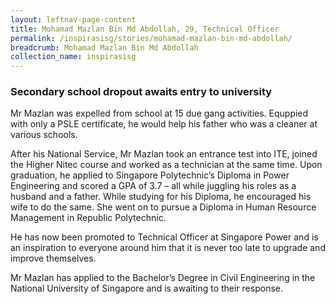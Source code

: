 ```yaml
---
layout: leftnav-page-content
title: Mohamad Mazlan Bin Md Abdollah, 29, Technical Officer  
permalink: /inspirasisg/stories/mohamad-mazlan-bin-md-abdollah/ 
breadcrumb: Mohamad Mazlan Bin Md Abdollah
collection_name: inspirasisg
---
```


### **Secondary school dropout awaits entry to university**

Mr Mazlan was expelled from school at 15 due gang activities. Equppied with only a PSLE certificate, he would help his father who was a cleaner at various schools. 

After his National Service, Mr Mazlan took an entrance test into ITE, joined the Higher Nitec course and worked as a technician at the same time. Upon graduation, he applied to Singapore Polytechnic’s Diploma in Power Engineering and scored a GPA of 3.7 – all while juggling his roles as a husband and a father. While studying for his Diploma, he encouraged his wife to do the same. She went on to pursue a Diploma in Human Resource Management in Republic Polytechnic. 

He has now been promoted to Technical Officer at Singapore Power and is an inspiration to everyone around him that it is never too late to upgrade and improve themselves. 

Mr Mazlan has applied to the Bachelor’s Degree in Civil Engineering in the National University of Singapore and is awaiting to their response.
